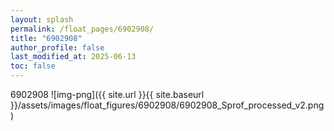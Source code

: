 ```yaml
---
layout: splash
permalink: /float_pages/6902908/
title: "6902908"
author_profile: false
last_modified_at: 2025-06-13
toc: false
---
```

 
6902908
![img-png]({{ site.url }}{{ site.baseurl }}/assets/images/float_figures/6902908/6902908_Sprof_processed_v2.png)